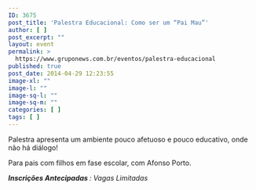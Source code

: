 ```yaml
---
ID: 3675
post_title: 'Palestra Educacional: Como ser um “Pai Mau”'
author: [ ]
post_excerpt: ""
layout: event
permalink: >
  https://www.gruponews.com.br/eventos/palestra-educacional
published: true
post_date: 2014-04-29 12:23:55
image-xl: ""
image-l: ""
image-sq-l: ""
image-sq-m: ""
categories: [ ]
tags: [ ]
---
```

Palestra apresenta um ambiente pouco afetuoso e pouco educativo, onde não há diálogo!

Para pais com filhos em fase escolar, com Afonso Porto.

<em><b>Inscrições Antecipadas </b>: Vagas Limitadas</em>